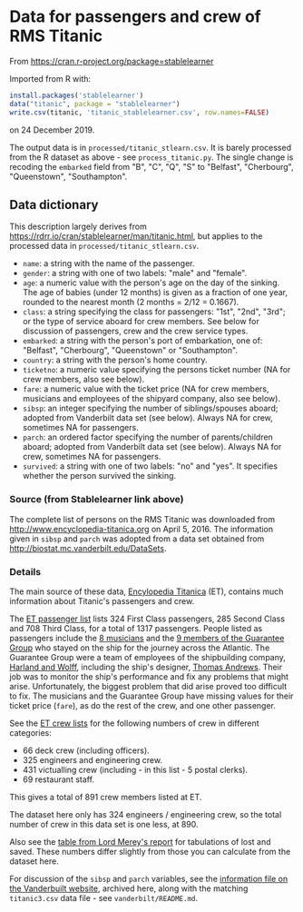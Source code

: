 # Data for passengers and crew of RMS Titanic

From <https://cran.r-project.org/package=stablelearner>

Imported from R with:

```r
install.packages('stablelearner')
data("titanic", package = "stablelearner")
write.csv(titanic, 'titanic_stablelearner.csv', row.names=FALSE)
```

on 24 December 2019.

The output data is in `processed/titanic_stlearn.csv`.  It is barely processed
from the R dataset as above - see `process_titanic.py`.  The single change is
recoding the `embarked` field from "B", "C", "Q", "S" to "Belfast",
"Cherbourg", "Queenstown", "Southampton".


## Data dictionary

This description largely derives from
<https://rdrr.io/cran/stablelearner/man/titanic.html>, but applies to the
processed data in `processed/titanic_stlearn.csv`.

* `name`: a string with the name of the passenger.
* `gender`: a string with one of two labels: "male" and "female".
* `age`: a numeric value with the person's age on the day of the sinking. The
  age of babies (under 12 months) is given as a fraction of one year, rounded
  to the nearest month (2 months = 2/12 = 0.1667).
* `class`: a string specifying the class for passengers: "1st", "2nd", "3rd";
  or the type of service aboard for crew members. See below for discussion of
  passengers, crew and the crew service types.
* `embarked`: a string with the person's port of embarkation, one of:
  "Belfast", "Cherbourg", "Queenstown" or "Southampton".
* `country`: a string with the person's home country.
* `ticketno`: a numeric value specifying the persons ticket number (NA for crew
  members, also see below).
* `fare`: a numeric value with the ticket price (NA for crew members, musicians
  and employees of the shipyard company, also see below).
* `sibsp`: an integer specifying the number of siblings/spouses aboard; adopted
  from Vanderbilt data set (see below).  Always NA for crew, sometimes NA for
  passengers.
* `parch`: an ordered factor specifying the number of parents/children aboard;
  adopted from Vanderbilt data set (see below).  Always NA for crew, sometimes
  NA for passengers.
* `survived`: a string with one of two labels: "no" and "yes". It specifies
  whether the person survived the sinking.

### Source (from Stablelearner link above)

The complete list of persons on the RMS Titanic was downloaded from
<http://www.encyclopedia-titanica.org> on April 5, 2016. The information given
in `sibsp` and `parch` was adopted from a data set obtained from
<http://biostat.mc.vanderbilt.edu/DataSets>.

### Details

The main source of these data, [Encylopedia
Titanica](http://www.encyclopedia-titanica.org) (ET), contains much information
about Titanic's passengers and crew.

The [ET passenger
list](https://www.encyclopedia-titanica.org/titanic-passenger-lists) lists 324
First Class passengers, 285 Second Class and 708 Third Class, for a total of
1317 passengers. People listed as passengers include the [8
musicians](https://en.wikipedia.org/wiki/Musicians_of_the_RMS_Titanic) and the
[9 members of the Guarantee
Group](https://en.wikipedia.org/wiki/Crew_of_the_RMS_Titanic#Guarantee_group)
who stayed on the ship for the journey across the Atlantic. The Guarantee Group
were a team of employees of the shipbuilding company, [Harland and
Wolff](https://en.wikipedia.org/wiki/Harland_and_Wolff), including the ship's
designer, [Thomas Andrews](https://en.wikipedia.org/wiki/Thomas_Andrews). Their
job was to monitor the ship's performance and fix any problems that might
arise. Unfortunately, the biggest problem that did arise proved too difficult
to fix. The musicians and the Guarantee Group have missing values for their
ticket price (`fare`), as do the rest of the crew, and one other passenger.

See the [ET crew
lists](https://www.encyclopedia-titanica.org/titanic-crew-lists) for the
following numbers of crew in different categories:

* 66 deck crew (including officers).
* 325 engineers and engineering crew.
* 431 victualling crew (including - in this list - 5 postal clerks).
* 69 restaurant staff.

This gives a total of 891 crew members listed at ET.

The dataset here only has 324 engineers / engineering crew, so the total number
of crew in this data set is one less, at 890.

Also see the [table from Lord Merey's
report](https://www.titanicinquiry.org/BOTInq/BOTReport/botRepSaved.php) for
tabulations of lost and saved.  These numbers differ slightly from those you
can calculate from the dataset here.

For discussion of the `sibsp` and `parch` variables, see the [information file
on the Vanderbuilt
website](http://biostat.mc.vanderbilt.edu/wiki/pub/Main/DataSets/titanic3info.txt),
archived here, along with the matching `titanic3.csv` data file - see
`vanderbilt/README.md`.
